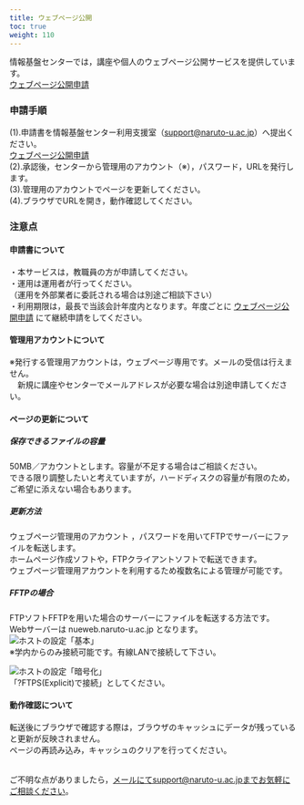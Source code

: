 ```yaml
---
title: ウェブページ公開
toc: true
weight: 110
---
```


情報基盤センターでは，講座や個人のウェブページ公開サービスを提供しています。  
[ウェブページ公開申請](https://forms.office.com/r/qG43XeQkq3)
### 申請手順
(1).申請書を情報基盤センター利用支援室（support@naruto-u.ac.jp）へ提出ください。  
[ウェブページ公開申請](https://forms.office.com/r/qG43XeQkq3)  
(2).承認後，センターから管理用のアカウント（※），パスワード，URLを発行します。  
(3).管理用のアカウントでページを更新してください。  
(4).ブラウザでURLを開き，動作確認してください。

### 注意点
#### 申請書について
・本サービスは，教職員の方が申請してください。  
・運用は運用者が行ってください。  
（運用を外部業者に委託される場合は別途ご相談下さい）  
・利用期限は，最長で当該会計年度内となります。年度ごとに [ウェブページ公開申請](https://forms.office.com/r/qG43XeQkq3) にて継続申請をしてください。

#### 管理用アカウントについて
※発行する管理用アカウントは，ウェブページ専用です。メールの受信は行えません。  
　新規に講座やセンターでメールアドレスが必要な場合は別途申請してください。

#### ページの更新について
##### 保存できるファイルの容量
50MB／アカウントとします。容量が不足する場合はご相談ください。  
できる限り調整したいと考えていますが，ハードディスクの容量が有限のため，ご希望に添えない場合もあります。  
##### 更新方法
ウェブページ管理用のアカウント ，パスワードを用いてFTPでサーバーにファイルを転送します。  
ホームページ作成ソフトや，FTPクライアントソフトで転送できます。  
ウェブページ管理用アカウントを利用するため複数名による管理が可能です。

##### FFTPの場合
FTPソフトFFTPを用いた場合のサーバーにファイルを転送する方法です。  
Webサーバーは nueweb.naruto-u.ac.jp となります。  
![ホストの設定「基本」](./img/fftp-1.png)   
※学内からのみ接続可能です。有線LANで接続して下さい。  

![ホストの設定「暗号化」](./img/fftp-2.png)   
「?FTPS(Explicit)で接続」としてください。  
#### 動作確認について
転送後にブラウザで確認する際は，ブラウザのキャッシュにデータが残っていると更新が反映されません。  
ページの再読み込み，キャッシュのクリアを行ってください。

###### 
ご不明な点がありましたら，メールにてsupport@naruto-u.ac.jpまでお気軽にご相談ください。


